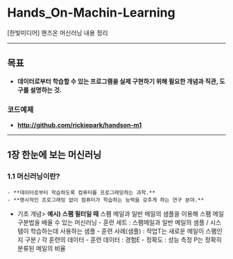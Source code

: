 # Hands_On-Machin-Learning
[한빛미디어] 핸즈온 머신러닝 내용 정리
<br><hr><bt>
## 목표
- **데이터로부터 학습할 수 있는 프로그램을 실제 구현하기 위해 필요한 개념과 직관, 도구를 설명하는 것.**
### 코드예제
- **http://github.com/rickiepark/handson-m1**
<hr>

## 1장 한눈에 보는 머신러닝
	
### 1.1 머신러닝이란?
    - **데이터로부터 학습하도록 컴퓨터를 프로그래밍하는 과학.**
    - **명시적인 프로그래밍 없이 컴퓨터가 학습하는 능력을 갖추게 하는 연구 분야.**
	
 - 기초 개념>
	**예시) 스팸 필터일 때**
	    스팸 메일과 일반 메일의 샘플을 이용해 스팸 메일 구분법을 배울 수 있는 머신러닝
	      - 훈련 세트 : 스팸메일과 일반 메일의 샘플 / 시스템이 학습하는데 사용하는 샘플
	      - 훈련 사례(샘플) : 작업T는 새로운 메일이 스팸인지 구분 / 각 훈련의 데이터
	      - 훈련 데이터 : 경험E
	      - 정확도 : 성능 측정 P는 정확히 분류된 메일의 비율 
